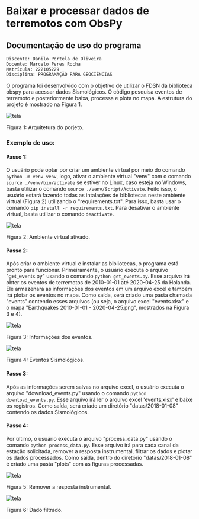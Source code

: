 <!-- @import "tutorial/style.html" -->

# Baixar e processar dados de terremotos com ObsPy

## Documentação de uso do programa

    Discente: Danilo Portela de Oliveira
    Docente: Marcelo Peres Rocha
    Matrícula: 222105229
    Disciplina: PROGRAMAÇÃO PARA GEOCIÊNCIAS

O programa foi desenvolvido com o objetivo de utilizar o FDSN da biblioteca obspy para acessar dados Sismológicos. O código pesquisa eventos de terremoto e posteriormente baixa, processa e plota no mapa. A estrutura do projeto é mostrado na Figura 1.

![tela](./tutorial/img/estrutura_projeto.png)

<p class="legend"> Figura 1: Arquitetura do porjeto. </p>

### Exemplo de uso:

#### Passo 1:

O usuário pode optar por criar um ambiente virtual por meio do comando ```python -m venv venv```, logo, ativar o ambiente virtual "venv" com o comando ```source ./venv/bin/activate``` se estiver no Linux, caso esteja no Windows, basta utilizar o comando ```source ./venv/Script/Activate```. Feito isso, o usuário estará fazendo todas as intalações de bibliotecas neste ambiente virtual (Figura 2) utilizando o "requirements.txt". Para isso, basta usar o comando ```pip install -r requirements.txt```. Para desativar o ambiente virtual, basta utilizar o comando ```deactivate```.

![tela](tutorial/img/venv.png)

<p class="legend"> Figura 2: Ambiente virtual ativado. </p>


#### Passo 2:

Após criar o ambiente virtual e instalar as bibliotecas, o programa está pronto para funcionar. Primeiramente, o usuário executa o arquivo "get_events.py" usando o comando ```python get_events.py```. Esse arquivo irá obter os eventos de terremotos de 2010-01-01 até 2020-04-25 da Holanda. Ele armazenará as informações dos eventos em um arquivo excel e também irá plotar os eventos no mapa. Como saída, será criado uma pasta chamada "events" contendo esses arquivos (ou seja, o arquivo excel "events.xlsx" e o mapa "Earthquakes 2010-01-01 - 2020-04-25.png", mostrados na Figura 3 e 4).

![tela](tutorial/img/info.png)

<p class="legend"> Figura 3: Informações dos eventos. </p>

![tela](tutorial/img/mapa.png)

<p class="legend"> Figura 4: Eventos Sismológicos. </p>

#### Passo 3:

Após as informações serem salvas no arquivo excel, o usuário executa o arquivo "download_events.py" usando o comando ```python download_events.py```. Esse arquivo irá ler o arquivo excel 'events.xlsx' e baixe os registros. Como saída, será criado um diretório "datas/2018-01-08" contendo os dados Sismológicos. 

#### Passo 4:

Por último, o usuário executa o arquivo "process_data.py" usando o comando ```python process_data.py```. Esse arquivo irá para cada canal da estação solicitada, remover a resposta instrumental, filtrar os dados e plotar os dados processados. Como saída, dentro do diretório "datas/2018-01-08" é criado uma pasta "plots" com as figuras processadas.

![tela](tutorial/img/instrumento.png)

<p class="legend"> Figura 5: Remover a resposta instrumental.

![tela](tutorial/img/filtro.png)

<p class="legend"> Figura 6: Dado filtrado.


